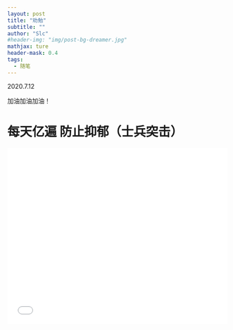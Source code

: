 ```yaml
---
layout: post
title: "劝勉"
subtitle: ""
author: "Slc"
#header-img: "img/post-bg-dreamer.jpg"
mathjax: ture
header-mask: 0.4
tags:
  - 随笔
---
```

2020.7.12

加油加油加油！
# 每天亿遍 防止抑郁（士兵突击）

<iframe height="400" width="500" src="//player.bilibili.com/player.html?aid=91375222&bvid=BV1G7411u7mx&cid=156026003&page=1" scrolling="no" border="0" frameborder="no" framespacing="0" allowfullscreen="true"> </iframe>

